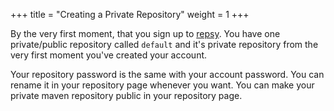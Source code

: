+++
title = "Creating a Private Repository"
weight = 1
+++

By the very first moment, that you sign up to [repsy](https://respy.io). You have one private/public repository called `default` and it's private repository from the very first moment you've created your account.

Your repository password is the same with your account password. You can rename it in your repository page whenever you want. You can make your private maven repository public in your repository page.